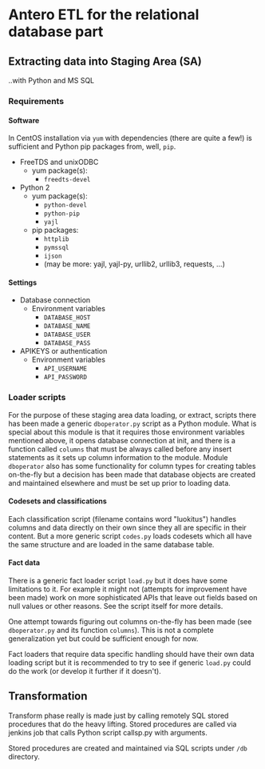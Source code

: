 # Antero ETL for the relational database part

## Extracting data into Staging Area (SA)

..with Python and MS SQL

### Requirements

#### Software
In CentOS installation via `yum` with dependencies (there are quite a few!) is sufficient and Python pip packages from, well, `pip`.

* FreeTDS and unixODBC
    * yum package(s):
        * `freedts-devel`
* Python 2
    * yum package(s):
        * `python-devel`
        * `python-pip`
        * `yajl`
    * pip packages:
        * `httplib`
        * `pymssql`
        * `ijson`
        * (may be more: yajl, yajl-py, urllib2, urllib3, requests, ...)

#### Settings

* Database connection
    * Environment variables
        * `DATABASE_HOST`
        * `DATABASE_NAME`
        * `DATABASE_USER`
        * `DATABASE_PASS`
* APIKEYS or authentication
    * Environment variables
        * `API_USERNAME`
        * `API_PASSWORD`

### Loader scripts

For the purpose of these staging area data loading, or extract, scripts there has been made a generic `dboperator.py` script as a Python module. What is special about this module is that it requires those environment variables mentioned above, it opens database connection at init, and there is a function called `columns` that must be always called before any insert statements as it sets up column information to the module. Module `dboperator` also has some functionality for column types for creating tables on-the-fly but a decision has been made that database objects are created and maintained elsewhere and must be set up prior to loading data.

#### Codesets and classifications

Each classification script (filename contains word "luokitus") handles columns and data directly on their own since they all are specific in their content. But a more generic script `codes.py` loads codesets which all have the same structure and are loaded in the same database table.

#### Fact data

There is a generic fact loader script `load.py` but it does have some limitations to it. For example it might not (attempts for improvement have been made) work on more sophisticated APIs that leave out fields based on null values or other reasons. See the script itself for more details.

One attempt towards figuring out columns on-the-fly has been made (see `dboperator.py` and its function `columns`). This is not a complete generalization yet but could be sufficient enough for now.

Fact loaders that require data specific handling should have their own data loading script but it is recommended to try to see if generic `load.py` could do the work (or develop it further if it doesn't).


## Transformation

Transform phase really is made just by calling remotely SQL stored procedures that do the heavy lifting. Stored procedures are called via jenkins job that calls Python script callsp.py with arguments.

Stored procedures are created and maintained via SQL scripts under `/db` directory.
